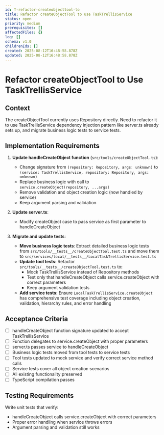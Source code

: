 ```yaml
---
id: T-refactor-createobjecttool-to
title: Refactor createObjectTool to use TaskTrellisService
status: open
priority: medium
prerequisites: []
affectedFiles: {}
log: []
schema: v1.0
childrenIds: []
created: 2025-08-12T16:48:58.878Z
updated: 2025-08-12T16:48:58.878Z
---
```


# Refactor createObjectTool to Use TaskTrellisService

## Context

The createObjectTool currently uses Repository directly. Need to refactor it to use TaskTrellisService dependency injection pattern like server.ts already sets up, and migrate business logic tests to service tests.

## Implementation Requirements

1. **Update handleCreateObject function** (`src/tools/createObjectTool.ts`):
   - Change signature from `(repository: Repository, args: unknown)` to `(service: TaskTrellisService, repository: Repository, args: unknown)`
   - Replace business logic with call to `service.createObject(repository, ...args)`
   - Remove validation and object creation logic (now handled by service)
   - Keep argument parsing and validation

2. **Update server.ts**:
   - Modify createObject case to pass service as first parameter to handleCreateObject

3. **Migrate and update tests**:
   - **Move business logic tests**: Extract detailed business logic tests from `src/tools/__tests__/createObjectTool.test.ts` and move them to `src/services/local/__tests__/LocalTaskTrellisService.test.ts`
   - **Update tool tests**: Refactor `src/tools/__tests__/createObjectTool.test.ts` to:
     - Mock TaskTrellisService instead of Repository methods
     - Test only that handleCreateObject calls service.createObject with correct parameters
     - Keep argument validation tests
   - **Add service tests**: Ensure `LocalTaskTrellisService.createObject` has comprehensive test coverage including object creation, validation, hierarchy rules, and error handling

## Acceptance Criteria

- [ ] handleCreateObject function signature updated to accept TaskTrellisService
- [ ] Function delegates to service.createObject with proper parameters
- [ ] server.ts passes service to handleCreateObject
- [ ] Business logic tests moved from tool tests to service tests
- [ ] Tool tests updated to mock service and verify correct service method calls
- [ ] Service tests cover all object creation scenarios
- [ ] All existing functionality preserved
- [ ] TypeScript compilation passes

## Testing Requirements

Write unit tests that verify:

- handleCreateObject calls service.createObject with correct parameters
- Proper error handling when service throws errors
- Argument parsing and validation still works
